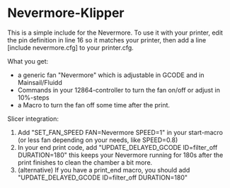 # Nevermore-Klipper

This is a simple include for the Nevermore. To use it with your printer, edit
the pin definition in line 16 so it matches your printer, then add a line 
[include nevermore.cfg] to your printer.cfg.

What you get:
- a generic fan "Nevermore" which is adjustable in GCODE and in Mainsail/Fluidd
- Commands in your 12864-controller to turn the fan on/off or adjust in 10%-steps
- a Macro to turn the fan off some time after the print.

Slicer integration: 

1. Add "SET_FAN_SPEED FAN=Nevermore SPEED=1" in your start-macro
(or less fan depending on your needs, like SPEED=0.8)
2. In your end print code, add "UPDATE_DELAYED_GCODE ID=filter_off DURATION=180"
this keeps your Nevermore running for 180s after the print finishes to clean the 
chamber a bit more.
3. (alternative) If you have a print_end macro, you should add "UPDATE_DELAYED_GCODE ID=filter_off DURATION=180"
